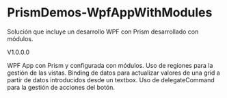 # PrismDemos-WpfAppWithModules
Solución que incluye un desarrollo WPF con Prism desarrollado con módulos.

V1.0.0.0

WPF App con Prism y configurada con módulos.
Uso de regiones para la gestión de las vistas.
Binding de datos para actualizar valores de una grid a partir de datos introducidos desde un textbox.
Uso de delegateCommand para la gestión de acciones del botón.
